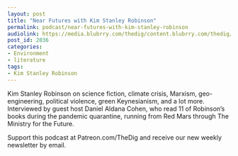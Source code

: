 ```yaml
---
layout: post
title: "Near Futures with Kim Stanley Robinson"
permalink: podcast/near-futures-with-kim-stanley-robinson
audiolink: https://media.blubrry.com/thedig/content.blubrry.com/thedig/The_Dig-EP_324-KSR.mp3
post_id: 2036
categories: 
- Environment
- literature
tags: 
- Kim Stanley Robinson
---
```


Kim Stanley Robinson on science fiction, climate crisis, Marxism, geo-engineering, political violence, green Keynesianism, and a lot more. Interviewed by guest host Daniel Aldana Cohen, who read 11 of Robinson’s books during the pandemic quarantine, running from Red Mars through The Ministry for the Future.

Support this podcast at Patreon.com/TheDig and receive our new weekly newsletter by email.